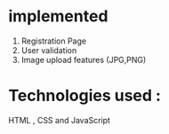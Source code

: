 # implemented 
1) Registration Page
2) User validation
3) Image upload features (JPG,PNG)

# Technologies used :
HTML , CSS and JavaScript
